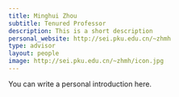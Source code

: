 ```yaml
---
title: Minghui Zhou
subtitle: Tenured Professor
description: This is a short description
personal_website: http://sei.pku.edu.cn/~zhmh
type: advisor
layout: people
image: http://sei.pku.edu.cn/~zhmh/icon.jpg
---
```


You can write a personal introduction here.